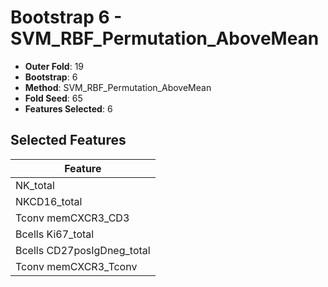 # Bootstrap 6 - SVM_RBF_Permutation_AboveMean

- **Outer Fold**: 19
- **Bootstrap**: 6
- **Method**: SVM_RBF_Permutation_AboveMean
- **Fold Seed**: 65
- **Features Selected**: 6

## Selected Features

| Feature |
|---------|
| NK_total |
| NKCD16_total |
| Tconv memCXCR3_CD3 |
| Bcells Ki67_total |
| Bcells CD27posIgDneg_total |
| Tconv memCXCR3_Tconv |
